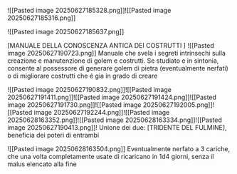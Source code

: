 ![[Pasted image 20250627185328.png]]![[Pasted image 20250627185316.png]]

![[Pasted image 20250627185637.png]]



[MANUALE DELLA CONOSCENZA ANTICA DEI COSTRUTTI ]
![[Pasted image 20250627190723.png]] 
Manuale che svela i segreti intrinsechi sulla creazione e manutenzione di golem e costrutti. Se studiato e in sintonia, consente al possessore di generare golem di pietra (eventualmente nerfati) o di migliorare costrutti che é gia in grado di creare





![[Pasted image 20250627190832.png]]![[Pasted image 20250627191411.png]]![[Pasted image 20250627191424.png]]![[Pasted image 20250627191730.png]]![[Pasted image 20250627192005.png]]![[Pasted image 20250627192244.png]]![[Pasted image 20250628163352.png]]![[Pasted image 20250628163334.png]]![[Pasted image 20250627190413.png]]!
Unione dei due: [TRIDENTE DEL FULMINE], beneficia dei poteri di entrambi




![[Pasted image 20250628163504.png]]
Eventualmente nerfato a 3 cariche, che una volta completamente usate di ricaricano in 1d4 giorni, senza il malus elencato alla fine
